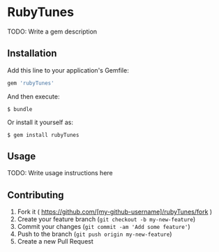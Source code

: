 # RubyTunes

TODO: Write a gem description

## Installation

Add this line to your application's Gemfile:

```ruby
gem 'rubyTunes'
```

And then execute:

    $ bundle

Or install it yourself as:

    $ gem install rubyTunes

## Usage

TODO: Write usage instructions here

## Contributing

1. Fork it ( https://github.com/[my-github-username]/rubyTunes/fork )
2. Create your feature branch (`git checkout -b my-new-feature`)
3. Commit your changes (`git commit -am 'Add some feature'`)
4. Push to the branch (`git push origin my-new-feature`)
5. Create a new Pull Request
